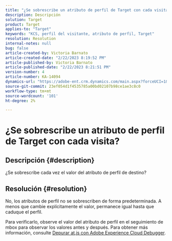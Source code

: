 ```yaml
---
title: "¿Se sobrescribe un atributo de perfil de Target con cada visita?"
description: Descripción
solution: Target
product: Target
applies-to: "Target"
keywords: "KCS, perfil del visitante, atributo de perfil, Target"
resolution: Resolution
internal-notes: null
bug: false
article-created-by: Victoria Barnato
article-created-date: "2/22/2023 8:19:52 PM"
article-published-by: Victoria Barnato
article-published-date: "2/22/2023 8:21:51 PM"
version-number: 4
article-number: KA-14094
dynamics-url: "https://adobe-ent.crm.dynamics.com/main.aspx?forceUCI=1&pagetype=entityrecord&etn=knowledgearticle&id=cdedbe3f-eeb2-ed11-83fe-6045bd0067ea"
source-git-commit: 23ef054d1f4535785a00bd02107b98ce1ae3c8c0
workflow-type: tm+mt
source-wordcount: '101'
ht-degree: 2%

---
```


# ¿Se sobrescribe un atributo de perfil de Target con cada visita?

## Descripción {#description}


¿Se sobrescribe cada vez el valor del atributo de perfil de destino?


## Resolución {#resolution}


No, los atributos de perfil no se sobrescriben de forma predeterminada. A menos que cambie explícitamente el valor, permanece igual hasta que caduque el perfil.

Para verificarlo, observe el valor del atributo de perfil en el seguimiento de mbox para observar los valores antes y después. Para obtener más información, consulte [Depurar at.js con Adobe Experience Cloud Debugger](https://developer.adobe.com/target/implement/client-side/target-debugging-atjs/target-debugging-atjs/).
